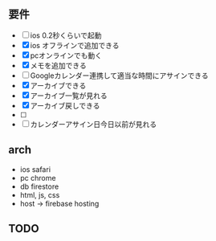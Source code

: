 ## 要件
- [ ] ios 0.2秒くらいで起動  
- [x] ios オフラインで追加できる  
- [x] pcオンラインでも動く  
- [x] メモを追加できる  
- [ ] Googleカレンダー連携して適当な時間にアサインできる  
- [x] アーカイブできる  
- [x] アーカイブ一覧が見れる  
- [x] アーカイブ戻しできる  
- [ ]   
- [ ] カレンダーアサイン日今日以前が見れる  

## arch
- ios safari
- pc chrome
- db firestore
- html, js, css
- host -> firebase hosting

## TODO
